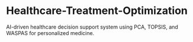 # Healthcare-Treatment-Optimization
AI-driven healthcare decision support system using PCA, TOPSIS, and WASPAS for personalized medicine.
